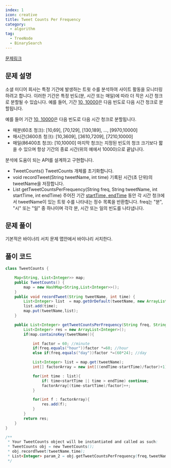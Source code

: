 ```yaml
---
index: 1
icon: creative
title: Tweet Counts Per Frequency
category:
  - algorithm
tag:
  - TreeNode
  - BinarySearch
---
```


[문제링크](https://leetcode.com/problems/tweet-counts-per-frequency/)

## 문제 설명

소셜 미디어 회사는 특정 기간에 발생하는 트윗 수를 분석하여 사이트 활동을 모니터링하려고 합니다. 이러한 기간은 특정 빈도(분, 시간 또는 매일)에 따라 더 작은 시간 청크로 분할될 수 있습니다. 예를 들어, 기간 [10, 10000](초)은 다음 빈도로 다음 시간 청크로 분할됩니다.

예를 들어
기간 [10, 10000](초)은 다음 빈도로 다음 시간 청크로 분할됩니다.

- 매분(60초 청크): [10,69], [70,129], [130,189], ..., [9970,10000]
- 매시간(3600초 청크): [10,3609], [3610,7209], [7210,10000]
- 매일(86400초 청크): [10,10000] 마지막 청크는 지정된 빈도의 청크 크기보다 짧을 수 있으며 항상 기간의 종료 시간(위의 예에서 10000)으로 끝납니다.

분석에 도움이 되는 API를 설계하고 구현합니다.

- TweetCounts() TweetCounts 개체를 초기화합니다.
- void recordTweet(String tweetName, int time) 기록된 시간(초 단위)의 tweetName을 저장합니다.
- List<Integer> getTweetCountsPerFrequency(String freq, String tweetName, int startTime, int endTime) 주어진 기간 [startTime, endTime](초) 동안 각 시간 청크에서 tweetName이 있는 트윗 수를 나타내는 정수 목록을 반환합니다. freq는 "분", "시" 또는 "일" 중 하나이며 각각 분, 시간 또는 일의 빈도를 나타냅니다.

## 문제 풀이

기본적은 바이너리 서치 문제 맵안에서 바이나리 서치한다.

## 풀이 코드

```java
class TweetCounts {

    Map<String, List<Integer>> map;
    public TweetCounts() {
        map = new HashMap<String,List<Integer>>();
    }
    public void recordTweet(String tweetName, int time) {
        List<Integer> list  = map.getOrDefault(tweetName, new ArrayList<>());
        list.add(time);
        map.put(tweetName,list);
    }

    public List<Integer> getTweetCountsPerFrequency(String freq, String tweetName, int startTime, int endTime) {
        List<Integer> res = new ArrayList<Integer>();
        if(map.containsKey(tweetName)){

            int factor = 60; //minute
            if(freq.equals("hour"))factor *=60; //hour
            else if(freq.equals("day"))factor *=(60*24); //day

            List<Integer> list = map.get(tweetName);
            int[] factorArray = new int[((endTime-startTime)/factor)+1]; //구간갯수만큼

            for(int time : list){
                if( time<startTime || time > endTime) continue;
                factorArray[(time-startTime)/factor]++;
            }

            for(int f : factorArray){
                res.add(f);
            }
        }
        return res;
    }
}

/**
 * Your TweetCounts object will be instantiated and called as such:
 * TweetCounts obj = new TweetCounts();
 * obj.recordTweet(tweetName,time);
 * List<Integer> param_2 = obj.getTweetCountsPerFrequency(freq,tweetName,startTime,endTime);
 */
```
